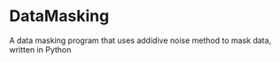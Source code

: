 # DataMasking
A data masking program that uses addidive noise method to mask data, written in Python
